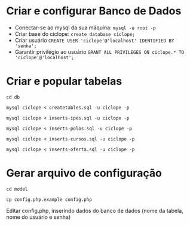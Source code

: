 # Criar e configurar Banco de Dados

* Conectar-se ao mysql da sua máquina:
`
mysql -u root -p 
`
* Criar base do ciclope:
`
create database ciclope;
`
* Criar usuário
`
CREATE USER 'ciclope'@'localhost' IDENTIFIED BY 'senha';
`
* Garantir privilégio ao usuário
`
GRANT ALL PRIVILEGES ON ciclope.* TO 'ciclope'@'localhost';
`
# Criar e popular tabelas

`cd db`

`mysql ciclope < createtables.sql -u ciclope -p`

`mysql ciclope < inserts-ipes.sql -u ciclope -p `

`mysql ciclope < inserts-polos.sql -u ciclope -p`

`mysql ciclope < inserts-cursos.sql -u ciclope -p`

`mysql ciclope < inserts-oferta.sql -u ciclope -p`


# Gerar arquivo de configuração

`cd model`

`cp config.php.example config.php`

Editar config.php, inserindo dados do banco de dados (nome da tabela, nome do
usuário e senha)


